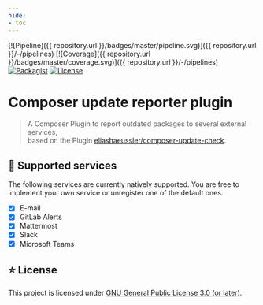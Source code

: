 ```yaml
---
hide:
- toc
---
```


[![Pipeline]({{ repository.url }}/badges/master/pipeline.svg)]({{ repository.url }}/-/pipelines)
[![Coverage]({{ repository.url }}/badges/master/coverage.svg)]({{ repository.url }}/-/pipelines)
[![Packagist](https://badgen.net/packagist/v/eliashaeussler/composer-update-reporter)](https://packagist.org/packages/eliashaeussler/composer-update-reporter)
[![License](https://badgen.net/packagist/license/eliashaeussler/composer-update-reporter)](license.md)

# Composer update reporter plugin

> A Composer Plugin to report outdated packages to several external services,<br>
> based on the Plugin [eliashaeussler/composer-update-check](https://packagist.org/packages/eliashaeussler/composer-update-check).

## :rocket: Supported services

The following services are currently natively supported. You are free to implement your own
service or unregister one of the default ones.

* [x] E-mail
* [x] GitLab Alerts
* [x] Mattermost
* [x] Slack
* [x] Microsoft Teams

## :star: License

This project is licensed under
[GNU General Public License 3.0 (or later)](license.md).
